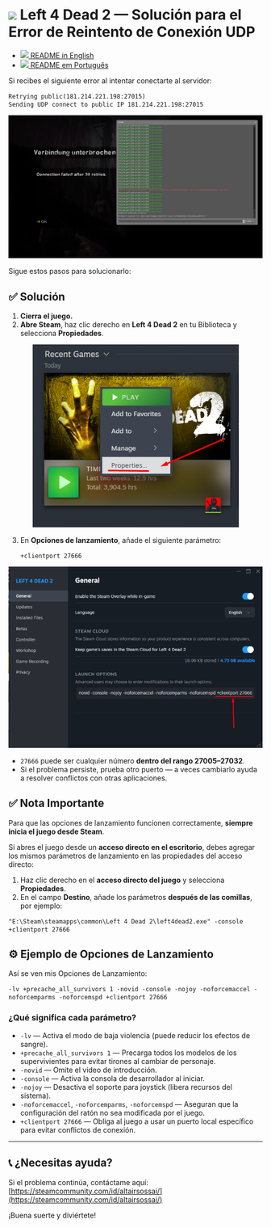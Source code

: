 # <img src="https://cdn.jsdelivr.net/gh/hjnilsson/country-flags/svg/es.svg" width="40"/> Left 4 Dead 2 — Solución para el Error de Reintento de Conexión UDP

- [<img src="https://cdn.jsdelivr.net/gh/hjnilsson/country-flags/svg/us.svg" width="20"/> README in English](./L4D2_CONNECT_FIX.en.md)
- [<img src="https://cdn.jsdelivr.net/gh/hjnilsson/country-flags/svg/br.svg" width="20"/> README em Português](./L4D2_CONNECT_FIX.pt.md)

Si recibes el siguiente error al intentar conectarte al servidor:

```
Retrying public(181.214.221.198:27015)
Sending UDP connect to public IP 181.214.221.198:27015
```

<p align="center">
  <img src="/tutorials/assets/connection-failed.jpg?raw=true" alt="Fallo de conexión tras 30 intentos"/>
</p>

Sigue estos pasos para solucionarlo:

## ✅ Solución

1. **Cierra el juego.**
2. **Abre Steam**, haz clic derecho en **Left 4 Dead 2** en tu Biblioteca y selecciona **Propiedades**.

<p align="center">
  <img src="/tutorials/assets/l4d2-properties.png?raw=true" alt="Propiedades de Left 4 Dead 2"/>
</p>

3. En **Opciones de lanzamiento**, añade el siguiente parámetro:

   ```
   +clientport 27666
   ```

<p align="center">
  <img src="/tutorials/assets/l4d2-launch-options.png?raw=true" alt="Opciones de lanzamiento de Left 4 Dead 2"/>
</p>

* `27666` puede ser cualquier número **dentro del rango 27005–27032**.
* Si el problema persiste, prueba otro puerto — a veces cambiarlo ayuda a resolver conflictos con otras aplicaciones.

## ✅ Nota Importante

Para que las opciones de lanzamiento funcionen correctamente, **siempre inicia el juego desde Steam**.

Si abres el juego desde un **acceso directo en el escritorio**, debes agregar los mismos parámetros de lanzamiento en las propiedades del acceso directo:

1. Haz clic derecho en el **acceso directo del juego** y selecciona **Propiedades**.
2. En el campo **Destino**, añade los parámetros **después de las comillas**, por ejemplo:  

```
"E:\Steam\steamapps\common\Left 4 Dead 2\left4dead2.exe" -console +clientport 27666
```

## ⚙️ Ejemplo de Opciones de Lanzamiento

Así se ven mis Opciones de Lanzamiento:

```
-lv +precache_all_survivors 1 -novid -console -nojoy -noforcemaccel -noforcemparms -noforcemspd +clientport 27666
```

### ¿Qué significa cada parámetro?

* `-lv` — Activa el modo de baja violencia (puede reducir los efectos de sangre).
* `+precache_all_survivors 1` — Precarga todos los modelos de los supervivientes para evitar tirones al cambiar de personaje.
* `-novid` — Omite el video de introducción.
* `-console` — Activa la consola de desarrollador al iniciar.
* `-nojoy` — Desactiva el soporte para joystick (libera recursos del sistema).
* `-noforcemaccel`, `-noforcemparms`, `-noforcemspd` — Aseguran que la configuración del ratón no sea modificada por el juego.
* `+clientport 27666` — Obliga al juego a usar un puerto local específico para evitar conflictos de conexión.

---

## 📞 ¿Necesitas ayuda?

Si el problema continúa, contáctame aquí: [https://steamcommunity.com/id/altairsossai/](https://steamcommunity.com/id/altairsossai/)

¡Buena suerte y diviértete!

